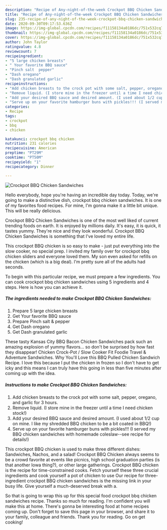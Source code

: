 ```yaml
---
description: "Recipe of Any-night-of-the-week Crockpot BBQ Chicken Sandwiches"
title: "Recipe of Any-night-of-the-week Crockpot BBQ Chicken Sandwiches"
slug: 235-recipe-of-any-night-of-the-week-crockpot-bbq-chicken-sandwiches
date: 2020-09-30T09:17:53.636Z
image: https://img-global.cpcdn.com/recipes/f11158134a0186dc/751x532cq70/crockpot-bbq-chicken-sandwiches-recipe-main-photo.jpg
thumbnail: https://img-global.cpcdn.com/recipes/f11158134a0186dc/751x532cq70/crockpot-bbq-chicken-sandwiches-recipe-main-photo.jpg
cover: https://img-global.cpcdn.com/recipes/f11158134a0186dc/751x532cq70/crockpot-bbq-chicken-sandwiches-recipe-main-photo.jpg
author: John Taylor
ratingvalue: 4.8
reviewcount: 7
recipeingredient:
- "5 large chicken breasts"
- " Your favorite BBQ sauce"
- "Pinch salt  pepper"
- "Dash oregano"
- "Dash granulated garlic"
recipeinstructions:
- "Add chicken breasts to the crock pot with some salt, pepper, oregano, and garlic for 3 hours."
- "Remove liquid. (I store mine in the freezer until a time I need chicken stock!)"
- "Add your desired BBQ sauce and desired amount. (I used about 1/2 cup on mine. I like my shredded BBQ chicken to be a bit coated in BBQ!)"
- "Serve up on your favorite hamburger buns with pickles!!! (I served my BBQ chicken sandwiches with homemade coleslaw--see recipe for details!)"
categories:
- Recipe
tags:
- crockpot
- bbq
- chicken

katakunci: crockpot bbq chicken 
nutrition: 231 calories
recipecuisine: American
preptime: "PT29M"
cooktime: "PT50M"
recipeyield: "1"
recipecategory: Dinner

---
```



![Crockpot BBQ Chicken Sandwiches](https://img-global.cpcdn.com/recipes/f11158134a0186dc/751x532cq70/crockpot-bbq-chicken-sandwiches-recipe-main-photo.jpg)

Hello everybody, hope you're having an incredible day today. Today, we're going to make a distinctive dish, crockpot bbq chicken sandwiches. It is one of my favorites food recipes. For mine, I'm gonna make it a little bit unique. This will be really delicious.

Crockpot BBQ Chicken Sandwiches is one of the most well liked of current trending foods on earth. It is enjoyed by millions daily. It's easy, it is quick, it tastes yummy. They're nice and they look wonderful. Crockpot BBQ Chicken Sandwiches is something that I've loved my entire life.

This crockpot BBQ chicken is so easy to make - just put everything into the slow cooker, no special prep. I invited my family over for crockpot bbq chicken sliders and everyone loved them. My son even asked for refills on the chicken (which is a big deal). l&#39;m pretty sure all of the adults had seconds.


To begin with this particular recipe, we must prepare a few ingredients. You can cook crockpot bbq chicken sandwiches using 5 ingredients and 4 steps. Here is how you can achieve it.

<!--inarticleads1-->

##### The ingredients needed to make Crockpot BBQ Chicken Sandwiches:

1. Prepare 5 large chicken breasts
1. Get  Your favorite BBQ sauce
1. Prepare Pinch salt &amp; pepper
1. Get Dash oregano
1. Get Dash granulated garlic


These tasty Kansas City BBQ Bacon Chicken Sandwiches pack such an amazing explosion of yummy flavors… so don&#39;t be surprised by how fast they disappear! Chicken Crock-Pot / Slow Cooker Fit Foodie Travel &amp; Adventure Sandwiches. Why You&#39;ll Love this BBQ Pulled Chicken Sandwich Recipe. I love this because I put the chicken in frozen so I don&#39;t have to get icky and this means I can truly have this going in less than five minutes after coming up with the idea. 

<!--inarticleads2-->

##### Instructions to make Crockpot BBQ Chicken Sandwiches:

1. Add chicken breasts to the crock pot with some salt, pepper, oregano, and garlic for 3 hours.
1. Remove liquid. (I store mine in the freezer until a time I need chicken stock!)
1. Add your desired BBQ sauce and desired amount. (I used about 1/2 cup on mine. I like my shredded BBQ chicken to be a bit coated in BBQ!)
1. Serve up on your favorite hamburger buns with pickles!!! (I served my BBQ chicken sandwiches with homemade coleslaw--see recipe for details!)


This crockpot BBQ chicken is used to make three different dishes: Sandwiches, Nachos, and a salad! Crockpot BBQ Chicken always seems to be a crowd favorite at events like picnics, high school graduation parties (is that another Iowa thing?), or other large gatherings. Crockpot BBQ chicken is the recipe for time-constrained cooks. Fetch yourself these three crucial ingredients and cook yourself a pot of chicken to use Our recipe for three-ingredient crockpot BBQ chicken sandwiches is the missing link in your busy life. Give yourself a much-deserved break with a. 

So that is going to wrap this up for this special food crockpot bbq chicken sandwiches recipe. Thanks so much for reading. I'm confident you will make this at home. There's gonna be interesting food at home recipes coming up. Don't forget to save this page in your browser, and share it to your family, colleague and friends. Thank you for reading. Go on get cooking!
